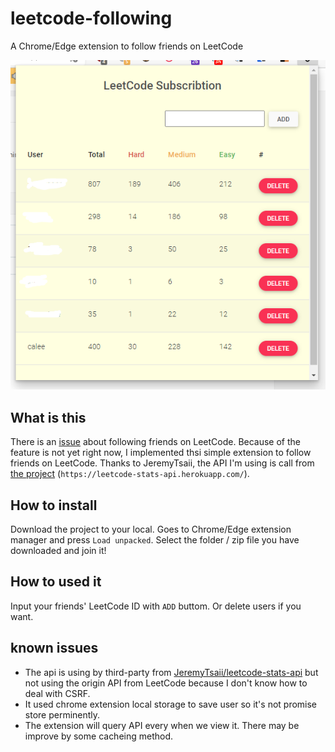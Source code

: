 # leetcode-following

A Chrome/Edge extension to follow friends on LeetCode

![snapshot](./snapshot.png)

## What is this

There is an [issue](https://leetcode.com/discuss/feedback/261518/is-there-a-way-to-search-and-follow-users-in-leetcode/1424994) about following friends on LeetCode. Because of the feature is not yet right now, I implemented thsi simple extension to follow friends on LeetCode.
Thanks to JeremyTsaii, the API I'm using is call from [the project](https://github.com/JeremyTsaii/leetcode-stats-api) (`https://leetcode-stats-api.herokuapp.com/`).

## How to install

Download the project to your local. Goes to Chrome/Edge extension manager and press `Load unpacked`. Select the folder / zip file you have downloaded and join it!

## How to used it

Input your friends' LeetCode ID with `ADD` buttom. Or delete users if you want.

## known issues

- The api is using by third-party from [JeremyTsaii/leetcode-stats-api](https://github.com/JeremyTsaii/leetcode-stats-api) but not using the origin API from LeetCode because I don't know how to deal with CSRF.
- It used chrome extension local storage to save user so it's not promise store perminently.
- The extension will query API every when we view it. There may be improve by some cacheing method.

